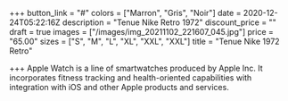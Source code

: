 +++
button_link = "#"
colors = ["Marron", "Gris", "Noir"]
date = 2020-12-24T05:22:16Z
description = "Tenue Nike Retro 1972"
discount_price = ""
draft = true
images = ["/images/img_20211102_221607_045.jpg"]
price = "65.00"
sizes = ["S", "M", "L", "XL", "XXL", "XXL"]
title = "Tenue Nike 1972 Retro"

+++
Apple Watch is a line of smartwatches produced by Apple Inc. It incorporates fitness tracking and health-oriented capabilities with integration with iOS and other Apple products and services.